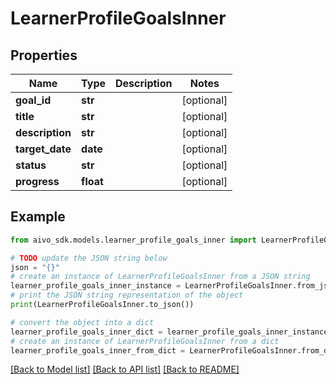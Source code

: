 # LearnerProfileGoalsInner


## Properties

Name | Type | Description | Notes
------------ | ------------- | ------------- | -------------
**goal_id** | **str** |  | [optional] 
**title** | **str** |  | [optional] 
**description** | **str** |  | [optional] 
**target_date** | **date** |  | [optional] 
**status** | **str** |  | [optional] 
**progress** | **float** |  | [optional] 

## Example

```python
from aivo_sdk.models.learner_profile_goals_inner import LearnerProfileGoalsInner

# TODO update the JSON string below
json = "{}"
# create an instance of LearnerProfileGoalsInner from a JSON string
learner_profile_goals_inner_instance = LearnerProfileGoalsInner.from_json(json)
# print the JSON string representation of the object
print(LearnerProfileGoalsInner.to_json())

# convert the object into a dict
learner_profile_goals_inner_dict = learner_profile_goals_inner_instance.to_dict()
# create an instance of LearnerProfileGoalsInner from a dict
learner_profile_goals_inner_from_dict = LearnerProfileGoalsInner.from_dict(learner_profile_goals_inner_dict)
```
[[Back to Model list]](../README.md#documentation-for-models) [[Back to API list]](../README.md#documentation-for-api-endpoints) [[Back to README]](../README.md)


